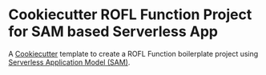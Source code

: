 # Cookiecutter ROFL Function Project for SAM based Serverless App

A [Cookiecutter](https://github.com/audreyr/cookiecutter) template to create a ROFL Function boilerplate project using [Serverless Application Model (SAM)](https://github.com/awslabs/serverless-application-model).
